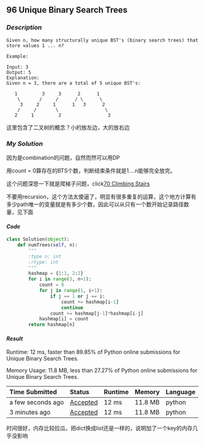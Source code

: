 ## 96 Unique Binary Search Trees

### *Description*

```
Given n, how many structurally unique BST's (binary search trees) that store values 1 ... n?

Example:

Input: 3
Output: 5
Explanation:
Given n = 3, there are a total of 5 unique BST's:

   1         3     3      2      1
    \       /     /      / \      \
     3     2     1      1   3      2
    /     /       \                 \
   2     1         2                 3
```

这里包含了二叉树的概念？小的放左边，大的放右边



### *My Solution*

因为是combination的问题，自然而然可以用DP

用count = 0算存在的BTS个数，判断结束条件就是1....n能够完全放完。

这个问题深思一下就是爬梯子问题，click[70 Climbing Stairs](../Problem/70-Climbing-Stairs.md)

不要用recursion，这个方法太傻逼了，明显有很多重复的运算，这个地方计算有多少path唯一的变量就是有多少个数，因此可以从只有一个数开始记录路径数量，见下面

#### *Code*

```python
class Solution(object):
    def numTrees(self, n):
        """
        :type n: int
        :rtype: int
        """
        hashmap = {1:1, 2:2}
        for i in range(3, n+1):
            count = 0
            for j in range(1, i+1):
                if j == 1 or j == i:
                    count += hashmap[i-1]
                    continue
                count += hashmap[j-1]*hashmap[i-j]
            hashmap[i] = count
        return hashmap[n]
```



#### *Result*

Runtime: 12 ms, faster than 89.85% of Python online submissions for Unique Binary Search Trees.

Memory Usage: 11.8 MB, less than 27.27% of Python online submissions for Unique Binary Search Trees.

| Time Submitted    | Status                                                       | Runtime | Memory  | Language |
| :---------------- | :----------------------------------------------------------- | :------ | :------ | :------- |
| a few seconds ago | [Accepted](https://leetcode.com/submissions/detail/307589256/) | 12 ms   | 11.8 MB | python   |
| 3 minutes ago     | [Accepted](https://leetcode.com/submissions/detail/307588262/) | 12 ms   | 11.8 MB | python   |

时间很好，内存比较拉瓜，把dict换成list还是一样的，说明加了一个key的内存几乎没影响
